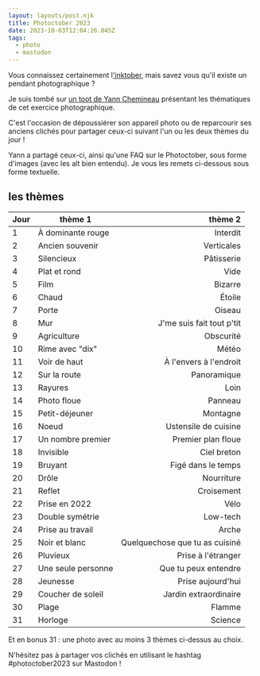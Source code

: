 ```yaml
---
layout: layouts/post.njk
title: Photoctober 2023
date: 2023-10-03T12:04:26.045Z
tags:
  - photo
  - mastodon
---
```

Vous connaissez certainement l['inktober](https://inktober.com/), mais savez vous qu'il existe un pendant photographique ?

Je suis tombé sur [un toot de Yann Chemineau](https://piaille.fr/@yanncphoto/111075892308059057) présentant les thématiques de cet exercice photographique.

C'est l'occasion de dépoussiérer son appareil photo ou de reparcourir ses anciens clichés pour partager ceux-ci suivant l'un ou les deux thèmes du jour !

Yann a partagé ceux-ci, ainsi qu'une FAQ sur le Photoctober, sous forme d'images (avec les alt bien entendu). Je vous les remets ci-dessous sous forme textuelle.

## les thèmes

| Jour | thème 1            | thème 2                        |
| ---- | ------------------ | -----------------------------: |
| 1    | À dominante rouge  | Interdit                       |
| 2    | Ancien souvenir    | Verticales                     |
| 3    | Silencieux         | Pâtisserie                     |
| 4    | Plat et rond       | Vide                           |
| 5    | Film               | Bizarre                        |
| 6    | Chaud              | Étoile                         |
| 7    | Porte              | Oiseau                         |
| 8    | Mur                | J'me suis fait tout p'tit      |
| 9    | Agriculture        | Obscurité                      |
| 10   | Rime avec "dix"    | Météo                          |
| 11   | Voir de haut       | À l'envers à l'endroit         |
| 12   | Sur la route       | Panoramique                    |
| 13   | Rayures            | Loin                           |
| 14   | Photo floue        | Panneau                        |
| 15   | Petit-déjeuner     | Montagne                       |
| 16   | Noeud              | Ustensile de cuisine           |
| 17   | Un nombre premier  | Premier plan floue             |
| 18   | Invisible          | Ciel breton                    |
| 19   | Bruyant            | Figé dans le temps             |
| 20   | Drôle              | Nourriture                     |
| 21   | Reflet             | Croisement                     |
| 22   | Prise en 2022      | Vélo                           |
| 23   | Double symétrie    | Low-tech                       |
| 24   | Prise au travail   | Arche                          |
| 25   | Noir et blanc      | Quelquechose que tu as cuisiné |
| 26   | Pluvieux           | Prise à l'étranger             |
| 27   | Une seule personne | Que tu peux entendre           |
| 28   | Jeunesse           | Prise aujourd'hui              |
| 29   | Coucher de soleil  | Jardin extraordinaire          |
| 30   | Plage              | Flamme                         |
| 31   | Horloge            | Science                        |

Et en bonus 31 : une photo avec au moins 3 thèmes ci-dessus au choix.

N'hésitez pas à partager vos clichés en utilisant le hashtag #photoctober2023 sur Mastodon !